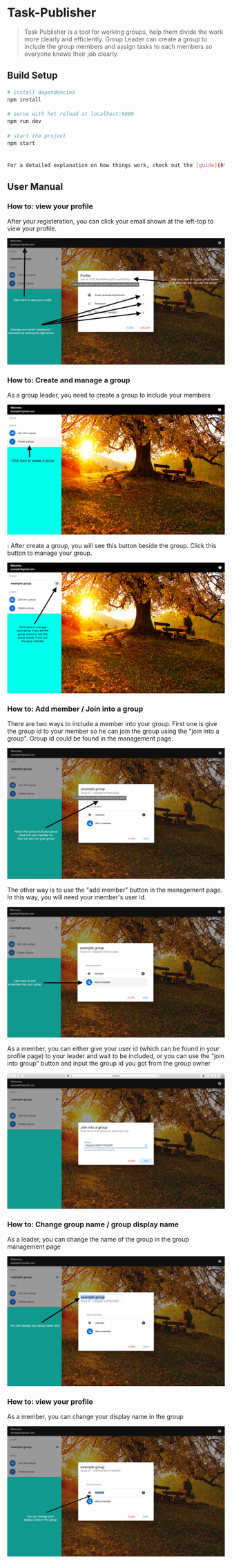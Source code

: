 # Task-Publisher

> Task Publisher is a tool for working groups, help them divide the work more clearly and efficiently. Group Leader can create a group to include the group members and assign tasks to each members so everyone knows their job clearly.

## Build Setup

``` bash
# install dependencies
npm install

# serve with hot reload at localhost:8080
npm run dev

# start the project
npm start


For a detailed explanation on how things work, check out the [guide](http://vuejs-templates.github.io/webpack/) and [docs for vue-loader](http://vuejs.github.io/vue-loader).
```

## User Manual

### How to: view your profile

After your registeration, you can click your email shown at the left-top to view your profile.

![alt text](src/assets/0.png)

### How to: Create and manage a group

As a group leader, you need to create a group to include your members

![alt text](src/assets/1.png)

: After create a group, you will see this button beside the group. Click this button to manage your group.

![alt text](src/assets/2.png)

### How to: Add member / Join into a group

There are two ways to include a member into your group.
First one is give the group id to your member so he can join the group using the "join into a group". Group id could be found in the management page.

![alt text](src/assets/3.png)


 The other way is to use the "add member" button in the management page. In this way, you will need your member's user id.

![alt text](src/assets/4.png)


As a member, you can either give your user id (which can be found in your profile page) to your leader and wait to be included, or you can use the "join into group" button and input the group id you got from the group owner

![alt text](src/assets/15.png)

### How to: Change group name / group display name

As a leader, you can change the name of the group in the group management page

![alt text](src/assets/5.png)

### How to: view your profile

 As a member, you can change your display name in the group

![alt text](src/assets/6.png)

